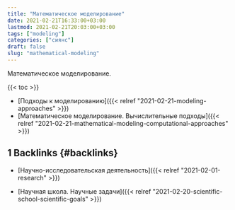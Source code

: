 ```yaml
---
title: "Математическое моделирование"
date: 2021-02-21T16:33:00+03:00
lastmod: 2021-02-21T20:03:00+03:00
tags: ["modeling"]
categories: ["сиянс"]
draft: false
slug: "mathematical-modeling"
---
```


Математическое моделирование.

<!--more-->

{{< toc >}}

-   [Подходы к моделированию]({{< relref "2021-02-21-modeling-approaches" >}})
-   [Математическое моделирование. Вычислительные подходы]({{< relref "2021-02-21-mathematical-modeling-computational-approaches" >}})


## <span class="section-num">1</span> Backlinks {#backlinks}

-   [Научно-исследовательская деятельность]({{< relref "2021-02-01-research" >}})

<!--listend-->

-   [Научная школа. Научные задачи]({{< relref "2021-02-20-scientific-school-scientific-goals" >}})
